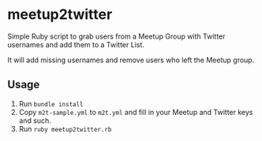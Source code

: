 # meetup2twitter

Simple Ruby script to grab users from a Meetup Group with Twitter usernames and add them to a Twitter List.

It will add missing usernames and remove users who left the Meetup group.

## Usage

1. Run `bundle install`
1. Copy `m2t-sample.yml` to `m2t.yml` and fill in your Meetup and Twitter keys and such.
1. Run `ruby meetup2twitter.rb`

